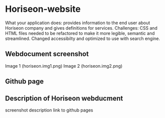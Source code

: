 # Horiseon-website
  What your application does: provides information to the end user about Horiseon company and gives definitions for services.
  Challenges: 
      CSS and HTML files needed to be refactored to make it more legible, semantic and streamlined.
      Changed accessibilty and optimized to use with search engine.
  
## Webdocument screenshot
  Image 1 (horiseon.img1.png)
  Image 2 (horiseon.img2.png)

## Github page

## Description of Horiseon webducment
screenshot 
description
link to github pages
